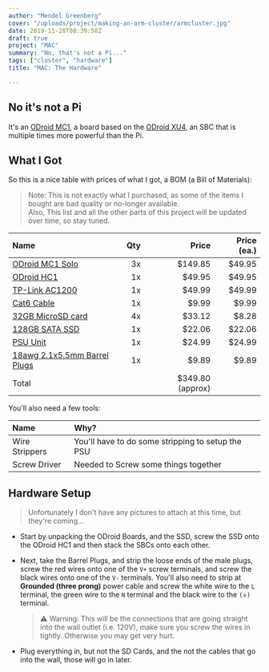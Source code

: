```yaml
---
author: "Mendel Greenberg"
cover: "/uploads/project/making-an-arm-cluster/armcluster.jpg"
date: 2019-11-28T08:39:58Z
draft: true
project: "MAC"
summary: "No, that's not a Pi..."
tags: ["cluster", "hardware"]
title: "MAC: The Hardware"

---
```

## No it's not a Pi

It's an [ODroid MC1](https://www.hardkernel.com/shop/odroid-mc1-my-cluster-one-with-32-cpu-cores-and-8gb-dram/), 
a board based on the [ODroid XU4](https://www.hardkernel.com/shop/odroid-xu4-special-price/), 
an SBC that is multiple times more powerful than the Pi.

## What I Got

So this is a nice table with prices of what I got, a BOM (a Bill of Materials):

> Note: This is not exactly what I purchased, as some of the items I bought are bad quality or no-longer available.  
> Also, This list and all the other parts of this project will be updated over time, so stay tuned.

| Name | Qty | Price | Price (ea.) |
| :--- | --: | ----: | ----------: |
| [ODroid MC1 Solo](https://ameridroid.com/products/odroid-mc1-solo) | 3x | $149.85 | $49.95 |
| [ODroid HC1](https://ameridroid.com/products/odroid-hc1) | 1x | $49.95 | $49.95 |
| [TP-Link AC1200](https://www.amazon.com/dp/B07N1L5HX1) | 1x | $49.99 | $49.99 |
| [Cat6 Cable](https://www.amazon.com/dp/B00C4U030G) | 1x | $9.99 | $9.99 |
| [32GB MicroSD card](https://www.amazon.com/dp/B073JWXGNT) | 4x | $33.12 | $8.28 |
| [128GB SATA SSD](https://www.amazon.com/dp/B00D4AVPZC) | 1x | $22.06 | $22.06 |
| [PSU Unit](https://www.amazon.com/dp/B06XK3X3PW) | 1x | $24.99 | $24.99 |
| [18awg 2.1x5.5mm Barrel Plugs](https://www.amazon.com/dp/B072BXB2Y8) | 1x | $9.89 | $9.89 |
| Total | | $349.80 (approx) | | 

You'll also need a few tools:

| Name | Why? |
| :--- | :--- |
| Wire Strippers | You'll have to do some stripping to setup the PSU |
| Screw Driver | Needed to Screw some things together |

## Hardware Setup

> Unfortunately I don't have any pictures to attach at this time, but they're coming...

* Start by unpacking the ODroid Boards, and the SSD, screw the SSD onto the ODroid HC1 and then stack the SBCs onto each other.  
* Next, take the Barrel Plugs, and strip the loose ends of the male plugs, screw the red wires onto one of the `V+` screw terminals, and screw the black wires onto one of the `V-` terminals.
You'll also need to strip at **Grounded (three prong)** power cable and screw the white wire to the `L` terminal, the green wire to the `N` terminal and the black wire to the `(⏚)` terminal.  

    > ⚠️ Warning: This will be the connections that are going straight into the wall outlet (i.e. 120V), make sure you screw the wires in tightly. Otherwise you may get very hurt.

* Plug everything in, but not the SD Cards, and the not the cables that go into the wall, those will go in later.


